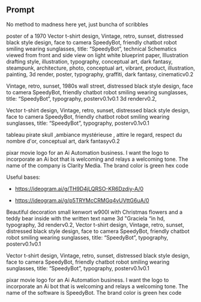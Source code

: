 ## Prompt

No method to madness here yet, just buncha of scribbles

poster of a 1970 Vector t-shirt design, Vintage, retro, sunset, distressed black style design, face to camera SpeedyBot, friendly chatbot robot smiling wearing sunglasses, title: “SpeedyBot”, technical Schematics viewed from front and side view on light white blueprint paper, Illustration drafting style, illustration, typography, conceptual art, dark fantasy, steampunk, architecture, photo, conceptual art, vibrant, product, illustration, painting, 3d render, poster, typography, graffiti, dark fantasy, cinematicv0.2

Vintage, retro, sunset, 1980s wall street, distressed black style design, face to camera SpeedyBot, friendly chatbot robot smiling wearing sunglasses, title: “SpeedyBot”, typography, posterv0.1v0.1 3d renderv0.2,

Vector t-shirt design, Vintage, retro, sunset, distressed black style design, face to camera SpeedyBot, friendly chatbot robot smiling wearing sunglasses, title: “SpeedyBot”, typography, posterv0.1v0.1

tableau pirate skull ,ambiance mystérieuse , attire le regard, respect du nombre d'or, conceptual art, dark fantasyv0.2

pixar movie logo for an Ai Automation business. I want the logo to incorporate an Ai bot that is welcoming and relays a welcoming tone. The name of the company is Clarity Media. The brand color is green hex code

Useful bases:

- https://ideogram.ai/g/TH9D4jLQRSO-KR6Dzdiy-A/0

- https://ideogram.ai/g/p5TRYMcCRMGq4vUVttG6uA/0

Beautiful decoration small kenwort w900l with Christmas flowers and a teddy bear inside with the written text name 3d "Graciela “in hd, typography, 3d renderv0.2, Vector t-shirt design, Vintage, retro, sunset, distressed black style design, face to camera SpeedyBot, friendly chatbot robot smiling wearing sunglasses, title: “SpeedyBot”, typography, posterv0.1v0.1

Vector t-shirt design, Vintage, retro, sunset, distressed black style design, face to camera SpeedyBot, friendly chatbot robot smiling wearing sunglasses, title: “SpeedyBot”, typography, posterv0.1v0.1

pixar movie logo for an Ai Automation business. I want the logo to incorporate an Ai bot that is welcoming and relays a welcoming tone. The name of the software is SpeedyBot. The brand color is green hex code
